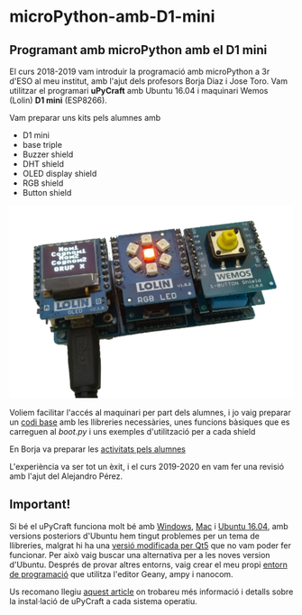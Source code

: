 # microPython-amb-D1-mini
## Programant amb microPython amb el D1 mini

El curs 2018-2019 vam introduir la programació amb microPython a 3r d'ESO al meu institut, amb l'ajut dels profesors Borja Diaz i Jose Toro. Vam utilitzar el programari **uPyCraft** amb Ubuntu 16.04 i maquinari Wemos (Lolin) **D1 mini** (ESP8266).

Vam preparar uns kits pels alumnes amb
- D1 mini
- base triple
- Buzzer shield
- DHT shield
- OLED display shield
- RGB shield
- Button shield

![kit micropython D1 mini](https://github.com/jorts64/microPython-amb-D1-mini/blob/master/img/oled-leds.png)

Voliem facilitar l'accés al maquinari per part dels alumnes, i jo vaig preparar un [codi base](https://github.com/jorts64/microPython-amb-D1-mini/tree/master/codi_base) amb les llibreries necessàries, unes funcions bàsiques que es carreguen al *boot.py* i uns exemples d'utilització per a cada shield

En Borja va preparar les [activitats pels alumnes](https://github.com/jorts64/microPython-amb-D1-mini/raw/master/Projecte%20telegraf.pdf)

L'experiència va ser tot un èxit, i el curs 2019-2020 en vam fer una revisió amb l'ajut del Alejandro Pérez.

## Important!
Si bé el uPyCraft funciona molt bé amb [Windows](https://github.com/jorts64/microPython-amb-D1-mini/raw/master/IDE/uPyCraft.exe), [Mac](https://github.com/jorts64/microPython-amb-D1-mini/raw/master/IDE/uPyCraft_mac_V1.0.zip) i [Ubuntu 16.04](https://github.com/jorts64/microPython-amb-D1-mini/raw/master/IDE/uPyCraft_linux_V1.0), amb versions posteriors d'Ubuntu hem tingut problemes per un tema de llibreries, malgrat hi ha una [versió modificada per Qt5](https://github.com/jiapei100/uPyCraft_PyQt5) que no vam poder fer funcionar. Per això vaig buscar una alternativa per a les noves version d'Ubuntu. Després de provar altres entorns, vaig crear el meu propi [entorn de programació](https://github.com/jorts64/geany-micropython) que utilitza l'editor Geany, ampy i nanocom.

Us recomano llegiu [aquest article](https://randomnerdtutorials.com/getting-started-micropython-esp32-esp8266/) on trobareu més informació i detalls sobre la instal·lació de uPyCraft a cada sistema operatiu.
